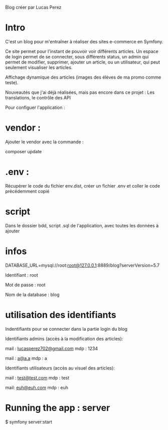 Blog créer par Lucas Perez

# Intro

C'est un blog pour m'entraîner à réaliser des sites e-commerce en Symfony. 

Ce site permet pour l'instant de pouvoir voir différents articles. 
Un espace de login permet de se connecter, sous différents status, 
un admin qui permet de modifier, supprimer, ajouter un article,
ou un utilisateur, qui peut seulement visualiser les articles. 

Affichage dynamique des articles (images des élèves de ma promo comme teste). 

Nouveautés que j'ai déjà réalisées, mais pas encore dans ce projet : 
Les translations, le contrôle des API


Pour configuer l'application : 

# vendor : 

Ajouter le vendor avec la commande :

composer update

# .env : 
Récupérer le code du fichier env.dist, créer un fichier .env et coller le code précédemment copié

# script
Dans le dossier bdd, script .sql de l'application, avec toutes les données à ajouter
# infos
DATABASE_URL=mysql://root:root@127.0.0.1:8889/blog?serverVersion=5.7

Identifiant : root

Mot de passe : root

Nom de la database : blog

# utilisation des identifiants
Indentifiants pour se connecter dans la partie login du blog 

Identifiants admins (accès à la modification des articles): 

mail : lucasperez702@gmail.com
mdp : 1234

mail : a@a.a
mdp : a

Identifiants utilisateurs (accès au visuel des articles):

mail : test@test.com
mdp : test

mail: euh@euh.com
mdp : euh


# Running the app : server
$ symfony server:start
